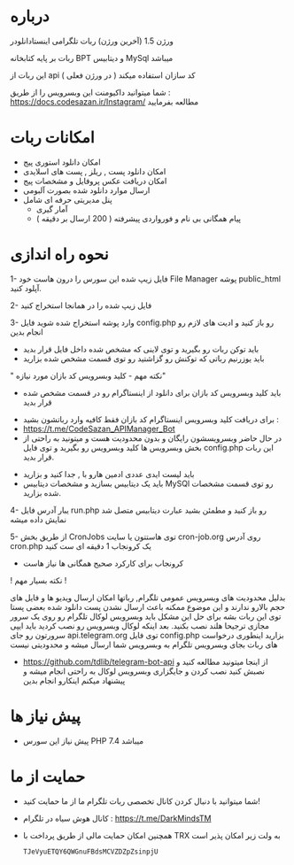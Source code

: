 # درباره 
ورژن 1.5 (آخرین ورژن) ربات تلگرامی اینستادانلودر

ربات بر پایه کتابخانه BPT و دیتابیس MySql میباشد

این ربات از api کد سازان استفاده میکند ( در ورژن فعلی )

شما میتوانید داکیومنت این وبسرویس را از طریق : https://docs.codesazan.ir/Instagram/ مطالعه بفرمایید


# امکانات ربات
- امکان دانلود استوری پیج
- امکان دانلود پست , ریلز , پست های اسلایدی
- امکان دریافت عکس پروفایل و مشخصات پیج
- ارسال موارد دانلود شده بصورت آلبومی
- پنل مدیریتی حرفه ای شامل
    - آمار گیری
    - پیام همگانی بی نام و فورواردی پیشرفته ( 200 ارسال بر دقیقه )

# نحوه راه اندازی

1- فایل زیپ شده این سورس را درون هاست خود File Manager 
پوشه public_html آپلود کنید.

2- فایل زیپ شده را در همانجا استخراج کنید

3- وارد پوشه استخراج شده شوید فایل config.php رو باز کنید و ادیت های لازم رو انجام بدین
- باید توکن ربات رو بگیرید و توی لاینی که مشخص شده داخل فایل قرار بدید
- باید یوزرنیم رباتی که توکنش رو گزاشتید رو توی قسمت مشخص شده بزارید

" نکته مهم - کلید وبسرویس کد بازان مورد نیازه"
- باید کلید وبسرویس کد بازان برای دانلود از اینستاگرام رو در قسمت مشخص شده قرار بدید
* برای دریافت کلید وبسرویس اینستاگرام کد بازان فقط کافیه وارد رباتشون بشید :
* https://t.me/CodeSazan_APIManager_Bot
* در حال حاضر وبسرویسشون رایگان و بدون محدودیت هست و میتونید به راحتی از بخش وبسرویس ها کلید وبسرویس رو بگیرید و توی فایل config.php این ربات قرار بدید.

- باید لیست ایدی عددی ادمین هارو با , جدا کنید و بزارید
- باید یک دیتابیس بسازید و مشخصات دیتابیس MySQl رو توی قسمت مشخصات شده بزارید.

4- یبار آدرس فایل run.php رو باز کنید و مطمئن بشید عبارت دیتابیس متصل شد نمایش داده میشه

5- از طریق بخش CronJobs توی هاستتون یا سایت cron-job.org روی آدرس cron.php یک کرونجاب 1 دقیقه ای ست کنید 
- کرونجاب برای کارکرد صحیح همگانی ها نیاز هاست

! نکته بسیار مهم !

بدلیل محدودیت های وبسرویس عمومی تلگرام, رباتها امکان ارسال ویدیو ها  و فایل های حجم بالارو ندارند
و این موضوع ممکنه باعث ارسال نشدن پست دانلود شده بعضی پستا توی این ربات بشه
برای حل این مشکل باید وبسرویس لوکال تلگرام رو روی یک سرور مجازی ترجیحا هلند نصب بکنید.
بعد اینکه لوکال وبسرویس رو نصب کردید باید ایپی سرورتون رو جای api.telegram.org توی فایل config.php بزارید
اینطوری درخواست های ربات بجای وبسرویس تلگرام به وبسرویس شما ارسال میشه و محدودیتی نیست
* https://github.com/tdlib/telegram-bot-api
از اینجا میتونید مطالعه کنید و نصبش کنید
نصب کردن و جایگزاری وبسرویس لوکال به راحتی انجام میشه و پیشنهاد میکنم اینکارو انجام بدین

# پیش نیاز ها
- پیش نیاز این سورس PHP 7.4 میباشد

# حمایت از ما
- شما میتوانید با دنبال کردن کانال تخصصی ربات تلگرام ما از ما حمایت کنید!
- کانال هوش سیاه در تلگرام : https://t.me/DarkMindsTM
- همچنین امکان حمایت مالی از طریق پرداخت با TRX به ولت زیر امکان پذیر است

      TJeVyuETQY6QWGnuFBdsMCVZDZpZsinpjU
